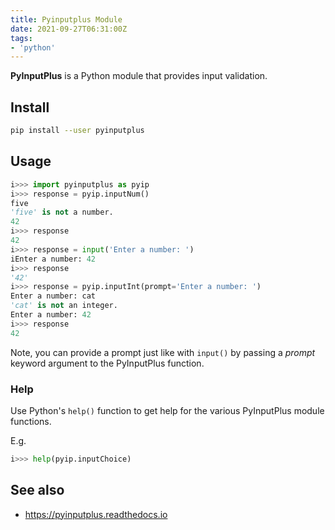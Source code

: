 ```yaml
---
title: Pyinputplus Module
date: 2021-09-27T06:31:00Z
tags:
- 'python'
---
```


**PyInputPlus** is a Python module that provides input validation.

## Install

```bash
pip install --user pyinputplus
```

## Usage

```python
i>>> import pyinputplus as pyip
i>>> response = pyip.inputNum()
five
'five' is not a number.
42
i>>> response
42
i>>> response = input('Enter a number: ')
iEnter a number: 42
i>>> response
'42'
i>>> response = pyip.inputInt(prompt='Enter a number: ')
Enter a number: cat
'cat' is not an integer.
Enter a number: 42
i>>> response
42
```

Note, you can provide a prompt just like with `input()` by passing a _prompt_
keyword argument to the PyInputPlus function.

### Help

Use Python's `help()` function to get help for the various PyInputPlus
module functions.

E.g.

```python
i>>> help(pyip.inputChoice)
```

## See also

* <https://pyinputplus.readthedocs.io>
